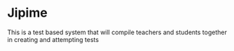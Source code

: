 # Jipime
This is a test based system that will compile teachers and students together in creating and attempting tests
